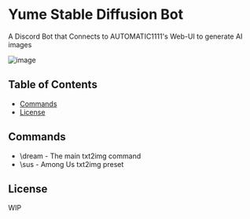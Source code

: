 # Yume Stable Diffusion Bot
A Discord Bot that Connects to AUTOMATIC1111's Web-UI to generate AI images

![image](https://user-images.githubusercontent.com/43981091/222803452-eca9d77f-9c0d-44a5-be2a-4f3c24af0b3c.png)

## Table of Contents
* [Commands](#commands)
* [License](#license)

## Commands
* \dream - The main txt2img command
* \sus - Among Us txt2img preset

 
## License
WIP
